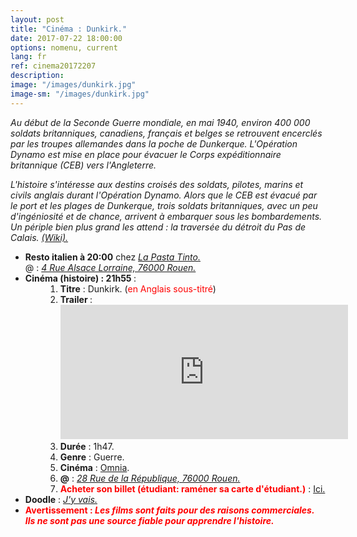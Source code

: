 ```yaml
---
layout: post
title: "Cinéma : Dunkirk."
date: 2017-07-22 18:00:00
options: nomenu, current
lang: fr
ref: cinema20172207
description: 
image: "/images/dunkirk.jpg"
image-sm: "/images/dunkirk.jpg"
---
```

<i>Au début de la Seconde Guerre mondiale, en mai 1940, environ 400 000 soldats britanniques, canadiens, français et belges se retrouvent encerclés par les troupes allemandes dans la poche de Dunkerque. L'Opération Dynamo est mise en place pour évacuer le Corps expéditionnaire britannique (CEB) vers l'Angleterre.</i>

<i>L'histoire s'intéresse aux destins croisés des soldats, pilotes, marins et civils anglais durant l'Opération Dynamo. Alors que le CEB est évacué par le port et les plages de Dunkerque, trois soldats britanniques, avec un peu d'ingéniosité et de chance, arrivent à embarquer sous les bombardements. Un périple bien plus grand les attend : la traversée du détroit du Pas de Calais. <a href="https://fr.wikipedia.org/wiki/Dunkerque_(film,_2017)" style="text-decoration: underline;">(Wiki).</a></i>

<ul>
<li> <h4 style="display: inline;">Resto italien à 20:00</h4> chez <a href="http://www.lapastatinto.com/"><i> La Pasta Tinto.</i></a>
  <br>
  @ : <a href="https://goo.gl/maps/V7AHbfaPtLw"><i>4 Rue Alsace Lorraine, 76000 Rouen.</i></a></li>

<li><h4 style="display: inline;">Cinéma (histoire) : 21h55 </h4>:
<ol style="padding-left: 4em;">
<li> <b>Titre</b> : Dunkirk. (<font color="red">en Anglais sous-titré</font>)
</li>
<li><b> Trailer </b>: <br>
<iframe width="460" height="215" src="https://www.youtube.com/embed/S5QBye6-ToM" frameborder="0" allowfullscreen></iframe>
</li>
<li><b>Durée</b> : 1h47.
</li>
<li><b>Genre</b> : Guerre.
</li>
<li><b>Cinéma</b> : <a href="http://www.omnia-cinemas.com/">Omnia</a>.
</li>
<li> <b>@</b> : <a href="https://goo.gl/maps/1jsAeRAVrnA2"><i>28 Rue de la République, 76000 Rouen.</i></a>
</li>
<li> <font color="red"><b> Acheter son billet (étudiant: raméner sa carte d'étudiant.)</b> </font> : <a href="https://www.omnia-cinemas.com/reserver/F117054/D1500753300/VO/?sec=VxFC52"> Ici.</a>
</li>
</ol>
</li>
<li>
<h4 style="display: inline;">Doodle</h4> : <a href="https://doodle.com/poll/95w948b39rte3i9u"> <i>J'y vais.</i></a>
</li>
<li>
<b><font color="red">Avertissement : <i>Les films sont faits pour des raisons commerciales. Ils ne sont pas une source fiable pour apprendre l'histoire.</i></font></b>
</li>
</ul>
